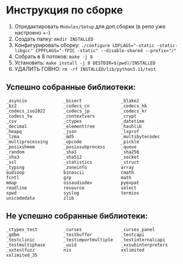 # Инструкция по сборке
1. Отредактировать `Modules/Setup` для доп.сборки (в репо уже настроено +-)
2. Создать папку: `mkdir INSTALLED`
3. Конфигурировать сборку: `./configure LDFLAGS="-static -static-libgcc" CPPFLAGS="-fPIC -static" --disable-shared --prefix="/"`
4. Собрать в 8 потоков: `make -j 8`
5. Установить: `make install -j 8 DESTDIR=$(pwd)/INSTALLED`
6. УДАЛИТЬ ГОВНО: `rm -rf INSTALLED/lib/python3.11/test`

## Успешно собранные библиотеки:
```
_asyncio              _bisect               _blake2            
_bz2                  _codecs_cn            _codecs_hk         
_codecs_iso2022       _codecs_jp            _codecs_kr         
_codecs_tw            _contextvars          _crypt             
_csv                  _ctypes               _datetime          
_decimal              _elementtree          _hashlib           
_heapq                _json                 _lsprof            
_lzma                 _md5                  _multibytecodec    
_multiprocessing      _opcode               _pickle            
_posixshmem           _posixsubprocess      _queue             
_random               _sha1                 _sha256            
_sha3                 _sha512               _socket            
_ssl                  _statistics           _struct            
_typing               _zoneinfo             array              
audioop               binascii              cmath              
fcntl                 grp                   math               
mmap                  ossaudiodev           pyexpat            
readline              resource              select             
spwd                  syslog                termios            
unicodedata           zlib     
```

## Не успешно собранные библиотеки:
```
_ctypes_test          _curses               _curses_panel      
_gdbm                 _testbuffer           _testcapi          
_testclinic           _testimportmultiple   _testinternalcapi  
_testmultiphase       _uuid                 _xxsubinterpreters 
_xxtestfuzz           nis                   xxlimited          
xxlimited_35                     
```
